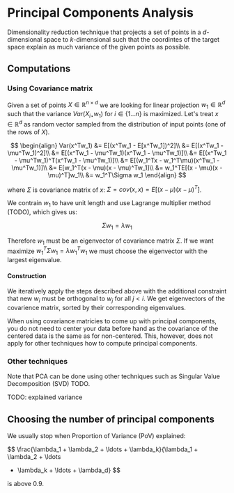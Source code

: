 # Principal Components Analysis

Dimensionality reduction technique that projects a set of points in a
$d$-dimensional space to $k$-dimensional such that the coordintes of the target
space explain as much variance of the given points as possible.

## Computations
### Using Covariance matrix

Given a set of points $X \in \mathbb{R}^{n \times d}$ we are looking for linear
projection $w_1 \in \mathbb{R}^d$ such that the variance $Var(X_{i\star}w_1)$
for $i \in \{1\dots n\}$ is maximized. Let's treat $x \in \mathbb{R}^d$ as
random vector sampled from the distribution of input points (one of the rows of
$X$).

$$
\begin{align}
Var(x^Tw_1) &= E[(x^Tw_1 - E[x^Tw_1])^2]\\
&= E[(x^Tw_1 - \mu^Tw_1)^2]\\
&= E[(x^Tw_1 - \mu^Tw_1)(x^Tw_1 - \mu^Tw_1)]\\
&= E[(x^Tw_1 - \mu^Tw_1)^T(x^Tw_1 - \mu^Tw_1)]\\
&= E[(w_1^Tx - w_1^T\mu)(x^Tw_1 - \mu^Tw_1)]\\
&= E[w_1^T(x - \mu)(x - \mu)^Tw_1]\\
&= w_1^TE[(x - \mu)(x - \mu)^T]w_1\\
&= w_1^T\Sigma w_1
\end{align}
$$

where $\Sigma$ is covariance matrix of $x$: $\Sigma = cov(x, x) = E[(x − \mu)(x −
\mu)^T]$.

We contrain $w_1$ to have unit length and use Lagrange multiplier method (TODO),
which gives us:

$$
\Sigma w_1 = \lambda w_1
$$

Therefore $w_1$ must be an eigenvector of covariance matrix $\Sigma$. If we want
maximize $w_1^T\Sigma w_1 = \lambda w_1^T w_1$ we must choose the eigenvector
with the largest eigenvalue.

#### Construction

We iteratively apply the steps described above with the additional constraint
that new $w_i$ must be orthogonal to $w_j$ for all $j<i$. We get eigenvectors of
the covarience matrix, sorted by their corresponding eigenvalues.

When using covariance matricies to come up with principal components, you do not
need to center your data before hand as the covariance of the centered data is
the same as for non-centered. This, however, does not apply for other techniques
how to compute principal components.

### Other techniques

Note that PCA can be done using other techniques such as Singular Value
Decomposition (SVD) TODO.

TODO: explained variance

## Choosing the number of principal components

We usually stop when Proportion of Variance (PoV) explained:

$$
\frac{\lambda_1 + \lambda_2 + \ldots + \lambda_k}{\lambda_1 + \lambda_2 + \ldots
+ \lambda_k + \ldots + \lambda_d}
$$

is above 0.9.
